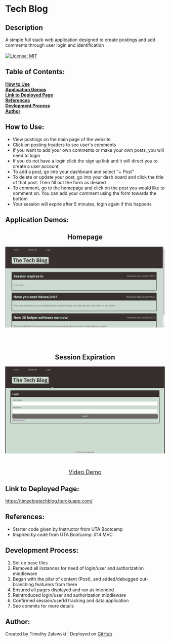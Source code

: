 # Tech Blog

## Description
A simple full stack web application designed to create postings and add comments through user login and identification <br /> <br />
[![License: MIT](https://img.shields.io/badge/License-MIT-yellow.svg)](https://opensource.org/licenses/MIT)

 ## Table of Contents:

  **[How to Use](#how-to-use)** <br />
  **[Application Demos](#application-demos)** <br />
  **[Link to Deployed Page](#link-to-deployed-page)** <br />
  **[References](#references)** <br />
  **[Devlopment Process](#development-process)** <br />
  **[Author](#author)** <br />

## How to Use:
* View postings on the main page of the website
* Click on posting headers to see user's comments
* If you want to add your own comments or make your own posts, you will need to login 
* If you do not have a login click the sign up link and it will direct you to create a user account
* To add a post, go into your dashboard and select "+ Post"
* To delete or update your post, go into your dash board and click the title of that post. Then fill out the form as desired
* To comment, go to the homepage and click on the post you would like to comment on. You can add your comment using the form towards the bottom
* Your session will expire after 5 minutes, login again if this happens

## Application Demos:
<h2 align="center">Homepage</h2>
<p align="center"><img src="./demos/demo_homepage.png" alt="drawing" width="800" height="auto"/></p> <br /><br />
<h2 align="center">Session Expiration</h2>
<p align="center"><img src="./demos/demo_sessionExpiration.gif" alt="session expiration demo" width="800" height="auto"/></p> <br />
<p align="center"><font size="4"><a href="https://drive.google.com/file/d/1U-1swBech54cXyp0kz1k_hjd7ZzuixeY/view">Video Demo</a></font></p>

## Link to Deployed Page:
https://timzebratechblog.herokuapp.com/

## References:
* Starter code given by Instructor from UTA Bootcamp
* Inspired by code from UTA Bootcamp: #14 MVC

## Development Process:
1. Set up base files
2. Removed all instances for need of login/user and authorization middleware
3. Began with the pilar of content (Post), and added/debugged out-branching featurers from there 
5. Ensured all pages displayed and ran as intended
4. Reintroduced login/user and authorization middleware
6. Confirmed session/userId tracking and data application
7. See commits for more details

## Author:
Created by Timothy Zalewski | Deployed on [GitHub](https://github.com/Tim-Zebra)